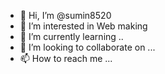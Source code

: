 - 👋 Hi, I’m @sumin8520
- 👀 I’m interested in Web making
- 🌱 I’m currently learning ..
- 💞️ I’m looking to collaborate on ...
- 📫 How to reach me ...

<!---
sumin8520/sumin8520 is a ✨ special ✨ repository because its `README.md` (this file) appears on your GitHub profile.
You can click the Preview link to take a look at your changes.
--->
